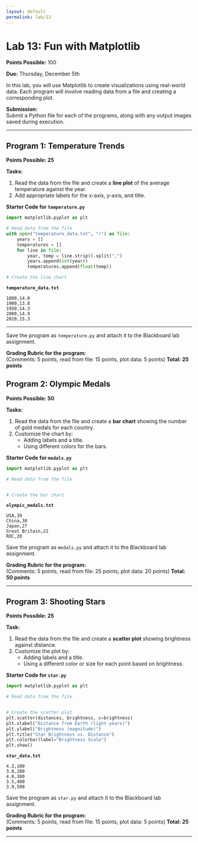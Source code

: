 ```yaml
---
layout: default  
permalink: lab/13  
---
```


# Lab 13: Fun with Matplotlib  

__Points Possible:__ 100  

__Due:__ Thursday, December 5th  

In this lab, you will use Matplotlib to create visualizations using real-world data. Each program will involve reading data from a file and creating a corresponding plot.

**Submission:**  
Submit a Python file for each of the programs, along with any output images saved during execution.

---

## Program 1: Temperature Trends  

**Points Possible: 25**  

**Tasks:**  
1. Read the data from the file and create a **line plot** of the average temperature against the year.  
2. Add appropriate labels for the x-axis, y-axis, and title.  

**Starter Code for `temperature.py`**  
```python
import matplotlib.pyplot as plt

# Read data from the file
with open("temperature_data.txt", "r") as file:
    years = []
    temperatures = []
    for line in file:
        year, temp = line.strip().split(",")
        years.append(int(year))
        temperatures.append(float(temp))

# Create the line chart

```

**`temperature_data.txt`**
```
1880,14.0
1900,13.8
1950,14.3
2000,14.9
2020,15.3
```

---

Save the program as `temperature.py` and attach it to the Blackboard lab assignment.

**Grading Rubric for the program:**  
(Comments: 5 points, read from file: 15 points, plot data: 5 points) 
**Total: 25 points**  


## Program 2: Olympic Medals  

**Points Possible: 50**  

**Tasks:**  
1. Read the data from the file and create a **bar chart** showing the number of gold medals for each country.  
2. Customize the chart by:
   - Adding labels and a title.
   - Using different colors for the bars.  

**Starter Code for `medals.py`**  
```python
import matplotlib.pyplot as plt

# Read data from the file


# Create the bar chart

```

**`olympic_medals.txt`**  
```
USA,39
China,38
Japan,27
Great Britain,22
ROC,20
```
Save the program as `medals.py` and attach it to the Blackboard lab assignment.

**Grading Rubric for the program:**  
(Comments: 5 points, read from file: 25 points, plot data: 20 points) 
**Total: 50 points**  

---

## Program 3: Shooting Stars  

**Points Possible: 25**  

**Task:**  
1. Read the data from the file and create a **scatter plot** showing brightness against distance.  
2. Customize the plot by:
   - Adding labels and a title.
   - Using a different color or size for each point based on brightness.  

**Starter Code for `star.py`**  
```python
import matplotlib.pyplot as plt

# Read data from the file


# Create the scatter plot
plt.scatter(distances, brightness, c=brightness)
plt.xlabel("Distance from Earth (light-years)")
plt.ylabel("Brightness (magnitude)")
plt.title("Star Brightness vs. Distance")
plt.colorbar(label="Brightness Scale")
plt.show()
```

**`star_data.txt`**  
```
4.2,100
3.8,200
4.0,300
3.5,400
3.9,500
```  

Save the program as `star.py` and attach it to the Blackboard lab assignment.

**Grading Rubric for the program:**  
(Comments: 5 points, read from file: 15 points, plot data: 5 points) 
**Total: 25 points**  

---
